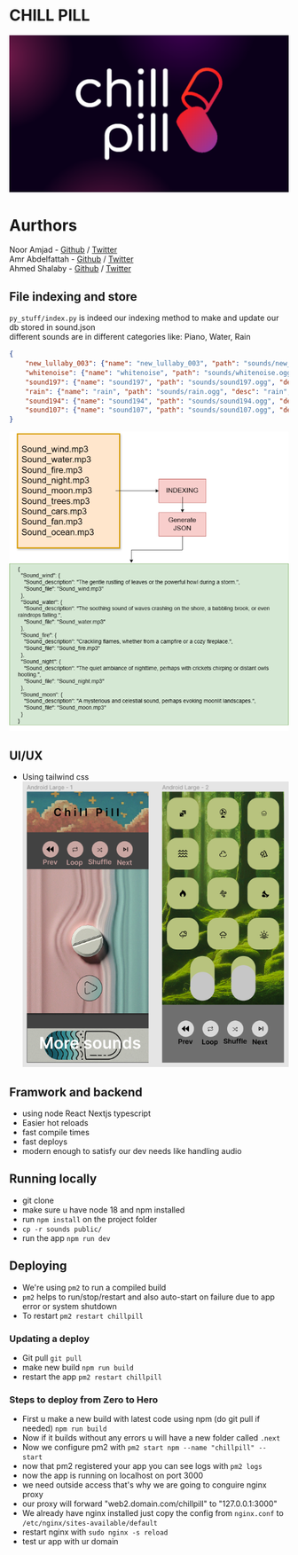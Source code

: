 # CHILL PILL
![chill pill](images/README-CHILLPILL-BACKGROUND.png)
# Aurthors
Noor Amjad - [Github](https://github.com/Justxd22) / [Twitter](https://twitter.com/_xd222)   
Amr Abdelfattah - [Github](https://github.com/therealamr) / [Twitter](https://twitter.com/an0n_amr)  
Ahmed Shalaby - [Github](https://github.com/Madiocre) / [Twitter](https://twitter.com/)   
## File indexing and store
```py_stuff/index.py``` is indeed our indexing method to make and update our db stored in sound.json  
different sounds are in different categories like: Piano, Water, Rain  
```json
{
    "new_lullaby_003": {"name": "new_lullaby_003", "path": "sounds/new_lullaby_003.ogg", "desc": "piano", "category": "piano"}, 
    "whitenoise": {"name": "whitenoise", "path": "sounds/whitenoise.ogg", "desc": "plain noise", "category": "white"}, 
    "sound197": {"name": "sound197", "path": "sounds/sound197.ogg", "desc": "water drops", "category": "water"},
    "rain": {"name": "rain", "path": "sounds/rain.ogg", "desc": "rain", "category": "rain"}, 
    "sound194": {"name": "sound194", "path": "sounds/sound194.ogg", "desc": "rain on windows", "category": "rain"}, 
    "sound107": {"name": "sound107", "path": "sounds/sound107.ogg", "desc": "rain on car windows", "category": "rain"}
}
```
![db sample](images/mine.drawio.png)

## UI/UX
- Using tailwind css 
![ui mockup](<images/Screenshot 2024-05-11 200048.png>)

## Framwork and backend
- using node React Nextjs typescript
- Easier hot reloads
- fast compile times
- fast deploys
- modern enough to satisfy our dev needs like handling audio

## Running locally
- git clone
- make sure u have node 18 and npm installed
- run `npm install` on the project folder
- `cp -r sounds public/`
- run the app `npm run dev`

## Deploying
- We're using `pm2` to run a compiled build
- `pm2` helps to run/stop/restart and also auto-start on failure due to app error or system shutdown  
- To restart `pm2 restart chillpill`
### Updating a deploy
- Git pull `git pull`
- make new build `npm run build`
- restart the app `pm2 restart chillpill`
### Steps to deploy from Zero to Hero
- First u make a new build with latest code using npm (do git pull if needed) `npm run build`
- Now if it builds without any errors u will have a new folder called `.next`
- Now we configure pm2 with `pm2 start npm --name "chillpill" -- start`
- now that pm2 registered your app you can see logs with `pm2 logs`
- now the app is running on localhost on port 3000 
- we need outside access that's why we are going to conguire nginx proxy
- our proxy will forward "web2.domain.com/chillpill" to "127.0.0.1:3000"
- We already have nginx installed just copy the config from `nginx.conf` to `/etc/nginx/sites-available/default`
- restart nginx with `sudo nginx -s reload`
- test ur app with ur domain
